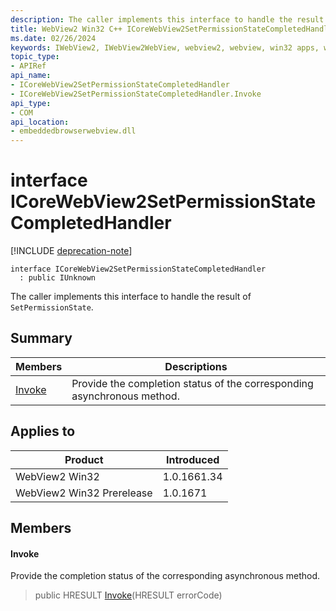 ```yaml
---
description: The caller implements this interface to handle the result of `SetPermissionState`.
title: WebView2 Win32 C++ ICoreWebView2SetPermissionStateCompletedHandler
ms.date: 02/26/2024
keywords: IWebView2, IWebView2WebView, webview2, webview, win32 apps, win32, edge, ICoreWebView2, ICoreWebView2Controller, browser control, edge html, ICoreWebView2SetPermissionStateCompletedHandler
topic_type: 
- APIRef
api_name:
- ICoreWebView2SetPermissionStateCompletedHandler
- ICoreWebView2SetPermissionStateCompletedHandler.Invoke
api_type:
- COM
api_location:
- embeddedbrowserwebview.dll
---
```


# interface ICoreWebView2SetPermissionStateCompletedHandler

[!INCLUDE [deprecation-note](../includes/deprecation-note.md)]

```
interface ICoreWebView2SetPermissionStateCompletedHandler
  : public IUnknown
```

The caller implements this interface to handle the result of `SetPermissionState`.

## Summary

 Members                        | Descriptions
--------------------------------|---------------------------------------------
[Invoke](#invoke) | Provide the completion status of the corresponding asynchronous method.

## Applies to

Product                         | Introduced
--------------------------------|---------------------------------------------
WebView2 Win32            |    1.0.1661.34
WebView2 Win32 Prerelease |    1.0.1671

## Members

#### Invoke

Provide the completion status of the corresponding asynchronous method.

> public HRESULT [Invoke](#invoke)(HRESULT errorCode)

